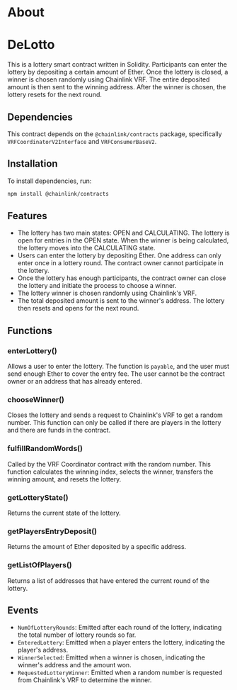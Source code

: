 # About

# DeLotto

This is a lottery smart contract written in Solidity. Participants can enter the lottery by depositing a certain amount of Ether. Once the lottery is closed, a winner is chosen randomly using Chainlink VRF. The entire deposited amount is then sent to the winning address. After the winner is chosen, the lottery resets for the next round.

## Dependencies

This contract depends on the `@chainlink/contracts` package, specifically `VRFCoordinatorV2Interface` and `VRFConsumerBaseV2`.

## Installation

To install dependencies, run:

```bash
npm install @chainlink/contracts
```

## Features

- The lottery has two main states: OPEN and CALCULATING. The lottery is open for entries in the OPEN state. When the winner is being calculated, the lottery moves into the CALCULATING state.
- Users can enter the lottery by depositing Ether. One address can only enter once in a lottery round. The contract owner cannot participate in the lottery.
- Once the lottery has enough participants, the contract owner can close the lottery and initiate the process to choose a winner.
- The lottery winner is chosen randomly using Chainlink's VRF.
- The total deposited amount is sent to the winner's address. The lottery then resets and opens for the next round.

## Functions

### enterLottery()

Allows a user to enter the lottery. The function is `payable`, and the user must send enough Ether to cover the entry fee. The user cannot be the contract owner or an address that has already entered.

### chooseWinner()

Closes the lottery and sends a request to Chainlink's VRF to get a random number. This function can only be called if there are players in the lottery and there are funds in the contract.

### fulfillRandomWords()

Called by the VRF Coordinator contract with the random number. This function calculates the winning index, selects the winner, transfers the winning amount, and resets the lottery.

### getLotteryState()

Returns the current state of the lottery.

### getPlayersEntryDeposit()

Returns the amount of Ether deposited by a specific address.

### getListOfPlayers()

Returns a list of addresses that have entered the current round of the lottery.

## Events

- `NumOfLotteryRounds`: Emitted after each round of the lottery, indicating the total number of lottery rounds so far.
- `EnteredLottery`: Emitted when a player enters the lottery, indicating the player's address.
- `WinnerSelected`: Emitted when a winner is chosen, indicating the winner's address and the amount won.
- `RequestedLotteryWinner`: Emitted when a random number is requested from Chainlink's VRF to determine the winner.

